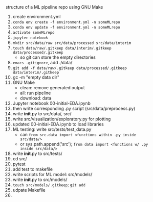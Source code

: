 structure of a ML pipeline repo using GNU Make

1. create environment.yml
2. `conda env create -f environment.yml -n someMLrepo`
3. `conda env update -f environment.yml -n someMLrepo`
4. `activate someMLrepo`
5. `jupyter notebook`
6. `mkdir src/data/raw src/data/processed src/data/interim`
7. `touch data/raw/.gitkeep data/interim/.gitkeep data/processed/.gitkeep`
    - so git can store the empty directories  
8. `emacs .gitignore`, add ./data/
9. `git add -f data/raw/.gitkeep data/processed/.gitkeep data/interim/.gitkeep`
10. gc -m "empty data dir"
11. GNU Make
    - clean: remove generated output
    - all: run pipeline
    - download: data
12. Jupyter notebook 00-initial-EDA.ipynb
13. then write corresponding .py script (src/data/preprocess.py)
14. write __init__.py to src/data/, src/
15. write src/visualization/exploratory.py for plotting
16. updated 00-initial-EDA.ipynb to load libraries
17. ML testing: write src/tests/test_data.py
    - can `from src.data import <functions within .py inside src/data/>`
    - or sys.path.append('src'); `from data import <functions w/ .py inside src/data/>`
18. write __init__.py to src/tests/
19. cd src/
20. pytest 
21. add test to makefile
22. write scripts for ML model: src/models/
23. write __init__.py to src/models/
24. `touch src/models/.gitkeep`; `git add`
25. udpate Makefile
26. 
